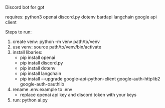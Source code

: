 Discord bot for gpt

requires:
python3
openai
discord.py
dotenv
bardapi
langchain
google api client

Steps to run:
1. create venv: python -m venv path/to/venv
2. use venv: source path/to/venv/bin/activate
3. install libaries: 
    - pip install openai
    - pip install discord.py
    - pip install dotenv
    - pip install langchain
    - pip install --upgrade google-api-python-client google-auth-httplib2 google-auth-oauthlib
4. rename .env.example to .env
    - replace openai api key and discord token with your keys
5. run: python ai.py